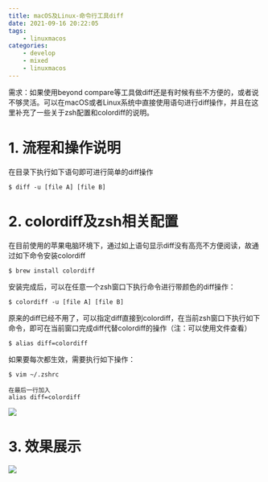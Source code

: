 ```yaml
---
title: macOS及Linux-命令行工具diff
date: 2021-09-16 20:22:05
tags: 
    - linuxmacos
categories:
	- develop
	- mixed
	- linuxmacos
---
```


需求：如果使用beyond compare等工具做diff还是有时候有些不方便的，或者说不够灵活。可以在macOS或者Linux系统中直接使用语句进行diff操作，并且在这里补充了一些关于zsh配置和colordiff的说明。

<!--more-->


# 1. 流程和操作说明

在目录下执行如下语句即可进行简单的diff操作
```shell
$ diff -u [file A] [file B]
```

# 2. colordiff及zsh相关配置

在目前使用的苹果电脑环境下，通过如上语句显示diff没有高亮不方便阅读，故通过如下命令安装colordiff
```shell
$ brew install colordiff
```

安装完成后，可以在任意一个zsh窗口下执行命令进行带颜色的diff操作：
```shell
$ colordiff -u [file A] [file B]
```

原来的diff已经不用了，可以指定diff直接到colordiff，在当前zsh窗口下执行如下命令，即可在当前窗口完成diff代替colordiff的操作（注：可以使用文件查看）
```shell
$ alias diff=colordiff
```

如果要每次都生效，需要执行如下操作：
```shell
$ vim ~/.zshrc

在最后一行加入
alias diff=colordiff
```
![](http://yixuan004.oss-cn-hangzhou.aliyuncs.com/img/2021-09-16-23-42-12.png)


# 3. 效果展示

![](http://yixuan004.oss-cn-hangzhou.aliyuncs.com/img/2021-09-16-23-49-33.png)



